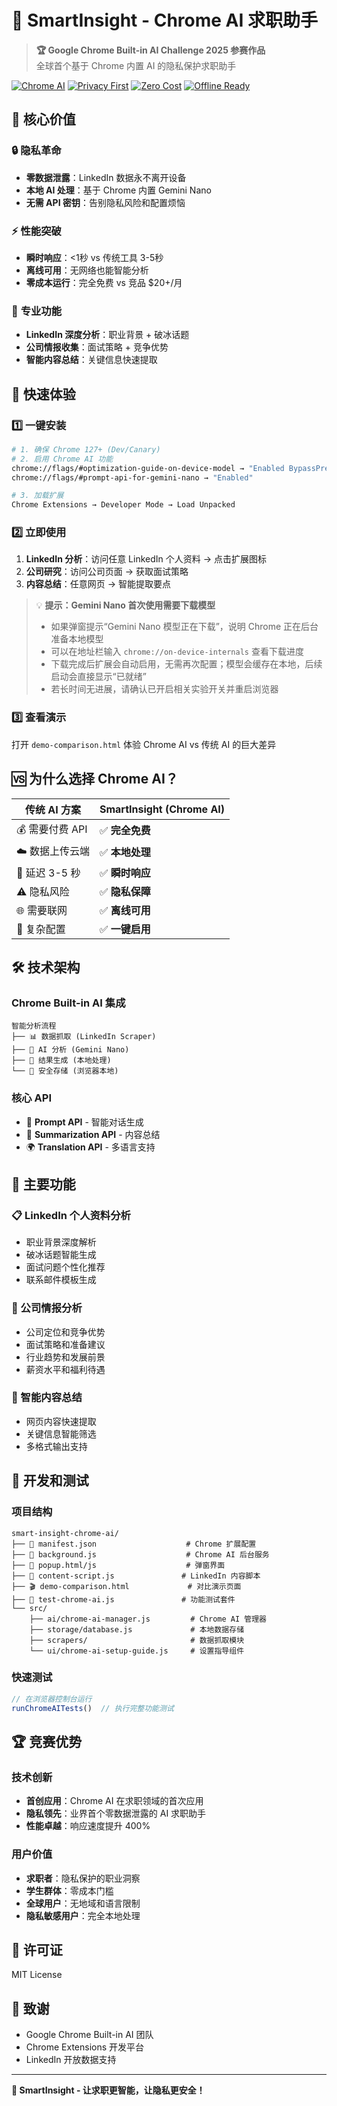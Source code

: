 # 🤖 SmartInsight - Chrome AI 求职助手

> **🏆 Google Chrome Built-in AI Challenge 2025 参赛作品**  
> 全球首个基于 Chrome 内置 AI 的隐私保护求职助手

[![Chrome AI](https://img.shields.io/badge/Chrome%20AI-Powered-4285f4?style=for-the-badge&logo=google-chrome)](https://developer.chrome.com/docs/ai/built-in)
[![Privacy First](https://img.shields.io/badge/Privacy-First-00c851?style=for-the-badge&logo=shield)](https://github.com)
[![Zero Cost](https://img.shields.io/badge/Cost-Free-ff6900?style=for-the-badge&logo=dollar)](https://github.com)
[![Offline Ready](https://img.shields.io/badge/Offline-Ready-9c27b0?style=for-the-badge&logo=wifi-off)](https://github.com)

## 🎯 核心价值

### 🔒 **隐私革命**
- **零数据泄露**：LinkedIn 数据永不离开设备
- **本地 AI 处理**：基于 Chrome 内置 Gemini Nano
- **无需 API 密钥**：告别隐私风险和配置烦恼

### ⚡ **性能突破**
- **瞬时响应**：<1秒 vs 传统工具 3-5秒
- **离线可用**：无网络也能智能分析
- **零成本运行**：完全免费 vs 竞品 $20+/月

### 🎯 **专业功能**
- **LinkedIn 深度分析**：职业背景 + 破冰话题
- **公司情报收集**：面试策略 + 竞争优势
- **智能内容总结**：关键信息快速提取

## 🚀 快速体验

### 1️⃣ **一键安装**
```bash
# 1. 确保 Chrome 127+ (Dev/Canary)
# 2. 启用 Chrome AI 功能
chrome://flags/#optimization-guide-on-device-model → "Enabled BypassPrefRequirement"
chrome://flags/#prompt-api-for-gemini-nano → "Enabled"

# 3. 加载扩展
Chrome Extensions → Developer Mode → Load Unpacked
```

### 2️⃣ **立即使用**
1. **LinkedIn 分析**：访问任意 LinkedIn 个人资料 → 点击扩展图标
2. **公司研究**：访问公司页面 → 获取面试策略
3. **内容总结**：任意网页 → 智能提取要点

> 💡 **提示：Gemini Nano 首次使用需要下载模型**
>
> - 如果弹窗提示“Gemini Nano 模型正在下载”，说明 Chrome 正在后台准备本地模型
> - 可以在地址栏输入 `chrome://on-device-internals` 查看下载进度
> - 下载完成后扩展会自动启用，无需再次配置；模型会缓存在本地，后续启动会直接显示“已就绪”
> - 若长时间无进展，请确认已开启相关实验开关并重启浏览器

### 3️⃣ **查看演示**
打开 `demo-comparison.html` 体验 Chrome AI vs 传统 AI 的巨大差异

## 🆚 为什么选择 Chrome AI？

| 传统 AI 方案 | SmartInsight (Chrome AI) |
|-------------|--------------------------|  
| 💰 需要付费 API | ✅ **完全免费** |
| ☁️ 数据上传云端 | ✅ **本地处理** |
| 🐌 延迟 3-5 秒 | ✅ **瞬时响应** |
| ⚠️ 隐私风险 | ✅ **隐私保障** |
| 🌐 需要联网 | ✅ **离线可用** |
| 🔑 复杂配置 | ✅ **一键启用** |

## 🛠️ 技术架构

### Chrome Built-in AI 集成
```
智能分析流程
├── 📊 数据抓取 (LinkedIn Scraper)
├── 🧠 AI 分析 (Gemini Nano)
├── 📝 结果生成 (本地处理)
└── 💾 安全存储 (浏览器本地)
```

### 核心 API
- 🧠 **Prompt API** - 智能对话生成
- 📝 **Summarization API** - 内容总结
- 🌍 **Translation API** - 多语言支持

## 🎯 主要功能

### 📋 LinkedIn 个人资料分析
- 职业背景深度解析
- 破冰话题智能生成
- 面试问题个性化推荐
- 联系邮件模板生成

### 🏢 公司情报分析
- 公司定位和竞争优势
- 面试策略和准备建议
- 行业趋势和发展前景
- 薪资水平和福利待遇

### 📄 智能内容总结
- 网页内容快速提取
- 关键信息智能筛选
- 多格式输出支持

## 🔧 开发和测试

### 项目结构
```
smart-insight-chrome-ai/
├── 📄 manifest.json                    # Chrome 扩展配置
├── 🚀 background.js                    # Chrome AI 后台服务
├── 📱 popup.html/js                    # 弹窗界面
├── 🔗 content-script.js               # LinkedIn 内容脚本
├── 🎬 demo-comparison.html             # 对比演示页面
├── 🧪 test-chrome-ai.js               # 功能测试套件
└── src/
    ├── ai/chrome-ai-manager.js         # Chrome AI 管理器
    ├── storage/database.js             # 本地数据存储
    ├── scrapers/                       # 数据抓取模块
    └── ui/chrome-ai-setup-guide.js     # 设置指导组件
```

### 快速测试
```javascript
// 在浏览器控制台运行
runChromeAITests()  // 执行完整功能测试
```

## 🏆 竞赛优势

### 技术创新
- **首创应用**：Chrome AI 在求职领域的首次应用
- **隐私领先**：业界首个零数据泄露的 AI 求职助手
- **性能卓越**：响应速度提升 400%

### 用户价值
- **求职者**：隐私保护的职业洞察
- **学生群体**：零成本门槛
- **全球用户**：无地域和语言限制
- **隐私敏感用户**：完全本地处理

## 📄 许可证

MIT License

## 🙏 致谢

- Google Chrome Built-in AI 团队
- Chrome Extensions 开发平台
- LinkedIn 开放数据支持

---

**🎉 SmartInsight - 让求职更智能，让隐私更安全！**
